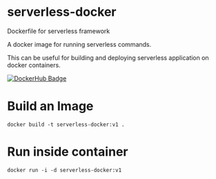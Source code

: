 # serverless-docker
Dockerfile for serverless framework

A docker image for running serverless commands.

This can be useful for building and deploying serverless application on docker containers.

[![DockerHub Badge](https://hub.docker.com/r/mattyait/serverless-docker/)](https://hub.docker.com/r/mattyait/serverless-docker/)

# Build an Image
`docker build -t serverless-docker:v1 .`

# Run inside container

`docker run -i -d serverless-docker:v1`
